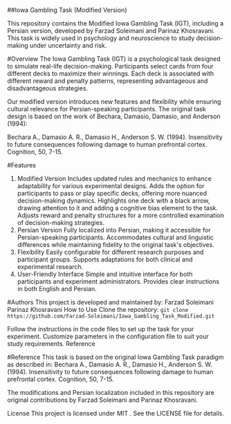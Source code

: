 ##Iowa Gambling Task (Modified Version)

This repository contains the Modified Iowa Gambling Task (IGT), including a Persian version, developed by Farzad Soleimani and Parinaz Khosravani. This task is widely used in psychology and neuroscience to study decision-making under uncertainty and risk.

#Overview
The Iowa Gambling Task (IGT) is a psychological task designed to simulate real-life decision-making. Participants select cards from four different decks to maximize their winnings. Each deck is associated with different reward and penalty patterns, representing advantageous and disadvantageous strategies.

Our modified version introduces new features and flexibility while ensuring cultural relevance for Persian-speaking participants. The original task design is based on the work of Bechara, Damasio, Damasio, and Anderson (1994):

Bechara A., Damasio A. R., Damasio H., Anderson S. W. (1994). Insensitivity to future consequences following damage to human prefrontal cortex. Cognition, 50, 7-15.

#Features
1. Modified Version
Includes updated rules and mechanics to enhance adaptability for various experimental designs.
Adds the option for participants to pass or play specific decks, offering more nuanced decision-making dynamics.
Highlights one deck with a black arrow, drawing attention to it and adding a cognitive bias element to the task.
Adjusts reward and penalty structures for a more controlled examination of decision-making strategies.
2. Persian Version
Fully localized into Persian, making it accessible for Persian-speaking participants.
Accommodates cultural and linguistic differences while maintaining fidelity to the original task's objectives.
3. Flexibility
Easily configurable for different research purposes and participant groups.
Supports adaptations for both clinical and experimental research.
4. User-Friendly Interface
Simple and intuitive interface for both participants and experiment administrators.
Provides clear instructions in both English and Persian.

#Authors
This project is developed and maintained by:
Farzad Soleimani
Parinaz Khosravani
How to Use
Clone the repository:
`git clone https://github.com/Farzad-Soleimani/Iowa_Gambling_Task_Modified.git`

Follow the instructions in the code files to set up the task for your experiment.
Customize parameters in the configuration file to suit your study requirements.
Reference

#Reference
This task is based on the original Iowa Gambling Task paradigm as described in:
Bechara A., Damasio A. R., Damasio H., Anderson S. W. (1994). Insensitivity to future consequences following damage to human prefrontal cortex. Cognition, 50, 7-15.

The modifications and Persian localization included in this repository are original contributions by Farzad Soleimani and Parinaz Khosravani.

License
This project is licensed under MIT . See the LICENSE file for details.
